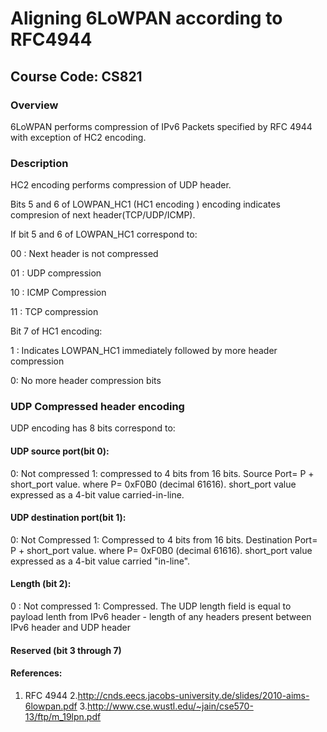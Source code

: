 # Aligning 6LoWPAN according to RFC4944
## Course Code: CS821

### Overview

6LoWPAN performs compression of IPv6 Packets specified by RFC 4944 with exception of HC2 encoding.

### Description

HC2 encoding performs compression of UDP header.

Bits 5 and 6 of LOWPAN_HC1 (HC1 encoding ) encoding indicates compresion of next header(TCP/UDP/ICMP).

If bit 5 and 6 of LOWPAN_HC1 correspond to:

00 : Next header is not compressed

01 : UDP compression

10 : ICMP Compression

11 : TCP compression


Bit 7 of HC1 encoding:

1 : Indicates LOWPAN_HC1 immediately followed by more header compression

0: No more header compression bits

### UDP Compressed header encoding

UDP encoding has 8 bits correspond to:

#### UDP source port(bit 0):
0: Not compressed
1: compressed to 4 bits from 16 bits.
Source Port= P + short_port value.
where P= 0xF0B0 (decimal 61616).
short_port value expressed as a 4-bit value carried-in-line.

#### UDP destination port(bit 1):
0: Not Compressed
1: Compressed to 4 bits from 16 bits.
Destination Port= P + short_port value.
where P= 0xF0B0 (decimal 61616).
short_port value expressed as a 4-bit value carried "in-line".

#### Length (bit 2):
0 : Not compressed
1:  Compressed. The UDP length field is equal to payload lenth from IPv6 header - length of any headers present between IPv6 header and UDP header

#### Reserved (bit 3 through 7)

#### References:
1. RFC 4944
2.http://cnds.eecs.jacobs-university.de/slides/2010-aims-6lowpan.pdf
3.http://www.cse.wustl.edu/~jain/cse570-13/ftp/m_19lpn.pdf



